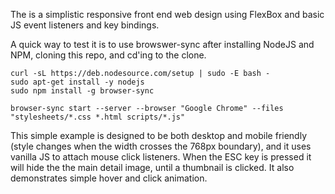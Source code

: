 The is a simplistic responsive front end web design using FlexBox and basic JS event listeners and key bindings.

A quick way to test it is to use browswer-sync after installing NodeJS and NPM, cloning this repo, and cd'ing to the clone. 

```
curl -sL https://deb.nodesource.com/setup | sudo -E bash -
sudo apt-get install -y nodejs
sudo npm install -g browser-sync

browser-sync start --server --browser "Google Chrome" --files "stylesheets/*.css *.html scripts/*.js"
```
This simple example is designed to be both desktop and mobile friendly (style changes when the width crosses the 768px boundary), and it uses vanilla JS to attach mouse click listeners. When the ESC key is pressed it will hide the the main detail image, until a thumbnail is clicked. It also demonstrates simple hover and click animation.
